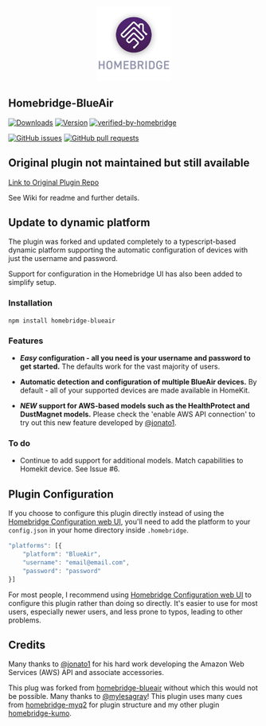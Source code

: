 <p align="center">
<img src="https://github.com/homebridge/branding/raw/master/logos/homebridge-wordmark-logo-vertical.png" width="150"><br/>
</p>

## Homebridge-BlueAir
[![Downloads](https://badgen.net/npm/dt/@fjs21/homebridge-blueair)](https://www.npmjs.com/package/@fjs21/homebridge-blueair)
[![Version](https://badgen.net/npm/v/@fjs21/homebridge-blueair)](https://www.npmjs.com/package/@fjs21/homebridge-blueair)
[![verified-by-homebridge](https://badgen.net/badge/homebridge/verified/purple)](https://github.com/homebridge/homebridge/wiki/Verified-Plugins)

[![GitHub issues](https://img.shields.io/github/issues/fjs21/homebridge-blueair)](https://github.com/fjs21/homebridge-blueair/issues)
[![GitHub pull requests](https://img.shields.io/github/issues-pr/fjs21/homebridge-blueair)](https://github.com/fjs21/homebridge-blueair/pulls)

## Original plugin not maintained but still available
[Link to Original Plugin Repo](https://github.com/mylesagray/homebridge-blueair)

See Wiki for readme and further details. 

## Update to dynamic platform
The plugin was forked and updated completely to a typescript-based dynamic platform supporting the automatic configuration of devices with just the username and password.

Support for configuration in the Homebridge UI has also been added to simplify setup.

### Installation

```
npm install homebridge-blueair
```

### Features

- ***Easy* configuration - all you need is your username and password to get started.** The defaults work for the vast majority of users.

- **Automatic detection and configuration of multiple BlueAir devices.** By default - all of your supported devices are made available in HomeKit.

- ***NEW* support for AWS-based models such as the HealthProtect and DustMagnet models.** Please check the 'enable AWS API connection' to try out this new feature developed by [@jonato1](https://github.com/jonato1).   

### To do

- Continue to add support for additional models. Match capabilities to Homekit device. See Issue #6.

## Plugin Configuration
If you choose to configure this plugin directly instead of using the [Homebridge Configuration web UI](https://github.com/oznu/homebridge-config-ui-x), you'll need to add the platform to your `config.json` in your home directory inside `.homebridge`.

```js
"platforms": [{
    "platform": "BlueAir",
    "username": "email@email.com",
    "password": "password"
}]
```

For most people, I recommend using [Homebridge Configuration web UI](https://github.com/oznu/homebridge-config-ui-x) to configure this plugin rather than doing so directly. It's easier to use for most users, especially newer users, and less prone to typos, leading to other problems.

## Credits
Many thanks to [@jonato1](https://github.com/jonato1) for his hard work developing the Amazon Web Services (AWS) API and associate accessories. 

This plug was forked from [homebridge-blueair](https://github.com/mylesagray/homebridge-blueair) without which this would not be possible. Many thanks to [@mylesagray](https://github.com/mylesagray)! This plugin uses many cues from [homebridge-myq2](https://github.com/hjdhjd/homebridge-myq2/) for plugin structure and my other plugin [homebridge-kumo](https://github.com/fjs21/homebridge-kumo).
